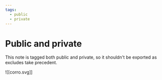 ```yaml
---
tags:
  - public
  - private
---
```


# Public and private

This note is tagged both public and private, so it shouldn't be exported as excludes
take precedent.

![[corro.svg]]
